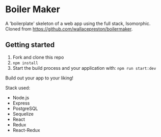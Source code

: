 # Boiler Maker

A 'boilerplate' skeleton of a web app using the full stack, Isomorphic.  Cloned from https://github.com/wallacepreston/boilermaker.

## Getting started

1. Fork and clone this repo
2. `npm install`
3. Start the build process and your application with: `npm run start:dev`

Build out your app to your liking!

Stack used:
- Node.js
- Express
- PostgreSQL
- Sequelize
- React
- Redux
- React-Redux